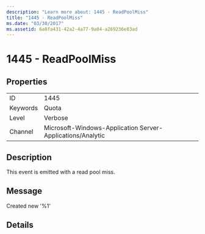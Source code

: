 ```yaml
---
description: "Learn more about: 1445 - ReadPoolMiss"
title: "1445 - ReadPoolMiss"
ms.date: "03/30/2017"
ms.assetid: 6a8fa431-42a2-4a77-9a04-a269236e83ad
---
```

# 1445 - ReadPoolMiss

## Properties  
  
|||  
|-|-|  
|ID|1445|  
|Keywords|Quota|  
|Level|Verbose|  
|Channel|Microsoft-Windows-Application Server-Applications/Analytic|  
  
## Description  

 This event is emitted with a read pool miss.  
  
## Message  

 Created new '%1'  
  
## Details

